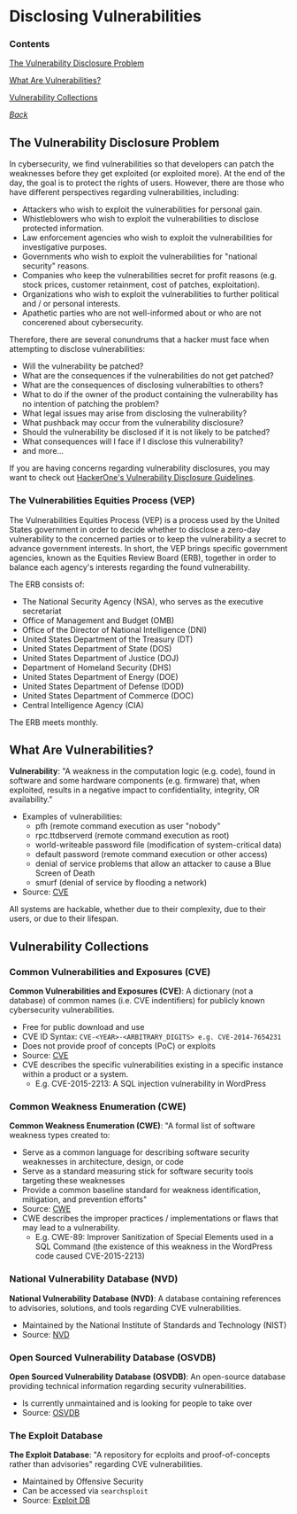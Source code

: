 # Disclosing Vulnerabilities

### Contents
[The Vulnerability Disclosure Problem](#the-vulnerability-disclosure-problem)

[What Are Vulnerabilities?](#what-are-vulnerabilities)

[Vulnerability Collections](#vulnerability-collections)

*[Back](../week5-vulnerabilities#week-5---vulnerabilities)*


## The Vulnerability Disclosure Problem
In cybersecurity, we find vulnerabilities so that developers can patch
the weaknesses before they get exploited (or exploited more). At the 
end of the day, the goal is to protect the rights of users. However, 
there are those who have different perspectives regarding vulnerabilities, 
including:

- Attackers who wish to exploit the vulnerabilities for personal gain.
- Whistleblowers who wish to exploit the vulnerabilities to disclose
  protected information.
- Law enforcement agencies who wish to exploit the vulnerabilities for 
  investigative purposes.
- Governments who wish to exploit the vulnerabilities for "national 
  security" reasons.
- Companies who keep the vulnerabilities secret for profit reasons (e.g.
  stock prices, customer retainment, cost of patches, exploitation).
- Organizations who wish to exploit the vulnerabilities to further political
  and / or personal interests.
- Apathetic parties who are not well-informed about or who are not concerened
  about cybersecurity.

Therefore, there are several conundrums that a hacker must face when 
attempting to disclose vulnerabilities:

- Will the vulnerability be patched?
- What are the consequences if the vulnerabilities do not get patched?
- What are the consequences of disclosing vulnerabilties to others?
- What to do if the owner of the product containing the vulnerability 
  has no intention of patching the problem?
- What legal issues may arise from disclosing the vulnerability?
- What pushback may occur from the vulnerability disclosure?
- Should the vulnerability be disclosed if it is not likely to be patched?
- What consequences will I face if I disclose this vulnerability?
- and more...

If you are having concerns regarding vulnerability disclosures, you may want 
to check out [HackerOne's Vulnerability Disclosure Guidelines](https://www.hackerone.com/disclosure-guidelines).

### The Vulnerabilities Equities Process (VEP)
The Vulnerabilities Equities Process (VEP) is a process used by the 
United States government in order to decide whether to disclose a zero-day 
vulnerability to the concerned parties or to keep the vulnerability a secret 
to advance government interests. In short, the VEP brings specific government
agencies, known as the Equities Review Board (ERB), together in order to 
balance each agency's interests regarding the found vulnerability.

The ERB consists of:
- The National Security Agency (NSA), who serves as the executive secretariat
- Office of Management and Budget (OMB)
- Office of the Director of National Intelligence (DNI)
- United States Department of the Treasury (DT)
- United States Department of State (DOS)
- United States Department of Justice (DOJ) 
- Department of Homeland Security (DHS) 
- United States Department of Energy (DOE)
- United States Department of Defense (DOD) 
- United States Department of Commerce (DOC) 
- Central Intelligence Agency (CIA)

The ERB meets monthly.


## What Are Vulnerabilities?
__Vulnerability__: "A weakness in the computation logic (e.g. code), found in
software and some hardware components (e.g. firmware) that, when exploited,
results in a negative impact to confidentiality, integrity, OR availability."
- Examples of vulnerabilities:
  - pfh (remote command execution as user "nobody"
  - rpc.ttdbserverd (remote command execution as root)
  - world-writeable password file (modification of system-critical data)
  - default password (remote command execution or other access)
  - denial of service problems that allow an attacker to cause a Blue Screen
    of Death
  - smurf (denial of service by flooding a network)
- Source: [CVE](https://cve.mitre.org/about/terminology.html)

All systems are hackable, whether due to their complexity, due to their 
users, or due to their lifespan. 

## Vulnerability Collections

### Common Vulnerabilities and Exposures (CVE)
__Common Vulnerabilities and Exposures (CVE)__: A dictionary (not a database) 
of common names (i.e. CVE indentifiers) for publicly known cybersecurity 
vulnerabilities.
- Free for public download and use
- CVE ID Syntax: `CVE-<YEAR>-<ARBITRARY_DIGITS> e.g. CVE-2014-7654231`
- Does not provide proof of concepts (PoC) or exploits
- Source: [CVE](https://cve.mitre.org)
- CVE describes the specific vulnerabilities existing in a specific instance
  within a product or a system.
  - E.g. CVE-2015-2213: A SQL injection vulnerability in WordPress

### Common Weakness Enumeration (CWE)
__Common Weakness Enumeration (CWE)__: "A formal list of software weakness types 
created to:
- Serve as a common language for describing software security weaknesses in
  architecture, design, or code
- Serve as a standard measuring stick for software security tools targeting
  these weaknesses
- Provide a common baseline standard for weakness identification, mitigation, 
  and prevention efforts"
- Source: [CWE](https://cwe.mitre.org/about/index.html)
- CWE describes the improper practices / implementations or flaws that may 
  lead to a vulnerability.
  - E.g. CWE-89: Improver Sanitization of Special Elements used in a SQL 
    Command (the existence of this weakness in the WordPress code caused
    CVE-2015-2213)

### National Vulnerability Database (NVD)
__National Vulnerability Database (NVD)__: A database containing references to 
advisories, solutions, and tools regarding CVE vulnerabilities. 
- Maintained by the National Institute of Standards and Technology (NIST)
- Source: [NVD](https://nvd.nist.gov/home.cfm)

### Open Sourced Vulnerability Database (OSVDB)
__Open Sourced Vulnerability Database (OSVDB)__: An open-source database 
providing technical information regarding security vulnerabilities.
- Is currently unmaintained and is looking for people to take over
- Source: [OSVDB](http://osvdb.org/)

### The Exploit Database
__The Exploit Database__: "A repository for ecploits and proof-of-concepts 
rather than advisories" regarding CVE vulnerabilities.
- Maintained by Offensive Security
- Can be accessed via `searchsploit`
- Source: [Exploit DB](https://www.exploit-db.com)

